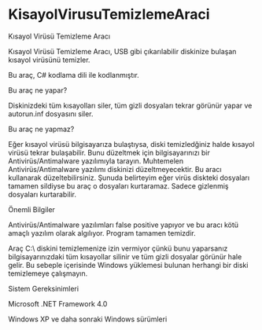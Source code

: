 # KisayolVirusuTemizlemeAraci
Kısayol Virüsü Temizleme Aracı

Kısayol Virüsü Temizleme Aracı, USB gibi çıkarılabilir diskinize bulaşan kısayol virüsünü temizler.

Bu araç, C# kodlama dili ile kodlanmıştır.

Bu araç ne yapar?

Diskinizdeki tüm kısayolları siler, tüm gizli dosyaları tekrar görünür yapar ve autorun.inf dosyasını siler.

Bu araç ne yapmaz?

Eğer kısayol virüsü bilgisayarıza bulaştıysa, diski temizledğiniz halde kısayol virüsü tekrar bulaşabilir. Bunu düzeltmek için bilgisayarınızı bir Antivirüs/Antimalware yazılımıyla tarayın. Muhtemelen Antivirüs/Antimalware yazılımı diskinizi düzeltmeyecektir. Bu aracı kullanarak düzeltebilirsiniz. Şunuda belirteyim eğer virüs diskteki dosyaları tamamen sildiyse bu araç o dosyaları kurtaramaz. Sadece gizlenmiş dosyaları kurtarabilir.

Önemli Bilgiler

Antivirüs/Antimalware yazılımları false positive yapıyor ve bu aracı kötü amaçlı yazılım olarak algılıyor. Program tamamen temizdir.

Araç C:\ diskini temizlemenize izin vermiyor çünkü bunu yaparsanız bilgisayarınızdaki tüm kısayollar silinir ve tüm gizli dosyalar görünür hale gelir. Bu sebeple içerisinde Windows yüklemesi bulunan herhangi bir diski temizlemeye çalışmayın.

Sistem Gereksinimleri

Microsoft .NET Framework 4.0

Windows XP ve daha sonraki Windows sürümleri
